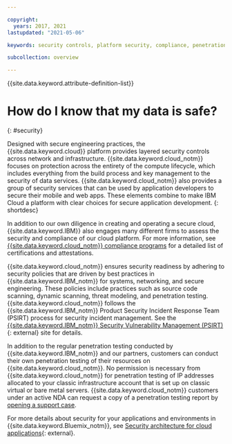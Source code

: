 ```yaml
---

copyright:
  years: 2017, 2021
lastupdated: "2021-05-06"

keywords: security controls, platform security, compliance, penetration testing

subcollection: overview

---
```


{{site.data.keyword.attribute-definition-list}}

# How do I know that my data is safe?
{: #security}

Designed with secure engineering practices, the {{site.data.keyword.cloud}} platform provides layered security controls across network and infrastructure. {{site.data.keyword.cloud_notm}} focuses on protection across the entirety of the compute lifecycle, which includes everything from the build process and key management to the security of data services. {{site.data.keyword.cloud_notm}} also provides a group of security services that can be used by application developers to secure their mobile and web apps. These elements combine to make IBM Cloud a platform with clear choices for secure application development.
{: shortdesc}

In addition to our own diligence in creating and operating a secure cloud, {{site.data.keyword.IBM}} also engages many different firms to assess the security and compliance of our cloud platform. For more information, see [{{site.data.keyword.cloud_notm}} compliance programs](https://www.ibm.com/cloud/compliance) for a detailed list of certifications and attestations.

{{site.data.keyword.cloud_notm}} ensures security readiness by adhering to security policies that are driven by best practices in {{site.data.keyword.IBM_notm}} for systems, networking, and secure engineering. These policies include practices such as source code scanning, dynamic scanning, threat modeling, and penetration testing. {{site.data.keyword.cloud_notm}} follows the {{site.data.keyword.IBM_notm}} Product Security Incident Response Team (PSIRT) process for security incident management. See the [{{site.data.keyword.IBM_notm}} Security Vulnerability Management (PSIRT)](https://www.ibm.com/trust/security-psirt){: external} site for details.

In addition to the regular penetration testing conducted by {{site.data.keyword.IBM_notm}} and our partners, customers can conduct their own penetration testing of their resources on {{site.data.keyword.cloud_notm}}. No permission is necessary from {{site.data.keyword.cloud_notm}} for penetration testing of IP addresses allocated to your classic infrastructure account that is set up on classic virtual or bare metal servers. {{site.data.keyword.cloud_notm}} customers under an active NDA can request a copy of a penetration testing report by [opening a support case](https://cloud.ibm.com/unifiedsupport/supportcenter). 

For more details about security for your applications and environments in {{site.data.keyword.Bluemix_notm}}, see [Security architecture for cloud applications](https://www.ibm.com/cloud/garage/architectures/securityArchitecture){: external}.
